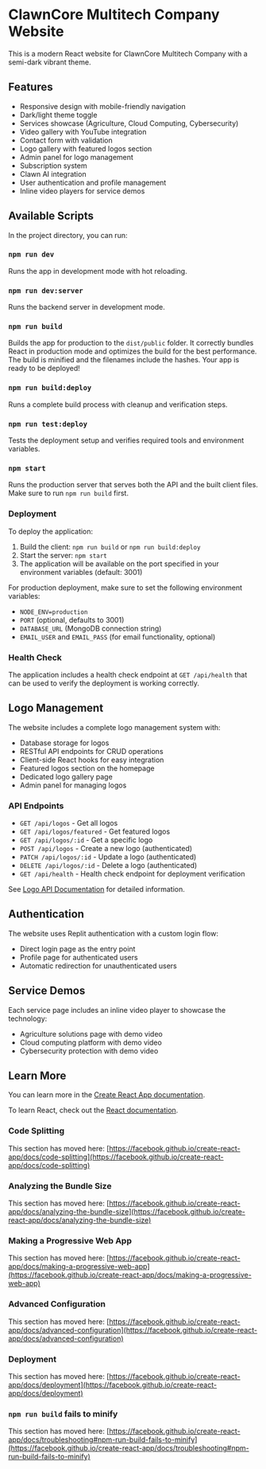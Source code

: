 # ClawnCore Multitech Company Website

This is a modern React website for ClawnCore Multitech Company with a semi-dark vibrant theme.

## Features

- Responsive design with mobile-friendly navigation
- Dark/light theme toggle
- Services showcase (Agriculture, Cloud Computing, Cybersecurity)
- Video gallery with YouTube integration
- Contact form with validation
- Logo gallery with featured logos section
- Admin panel for logo management
- Subscription system
- Clawn AI integration
- User authentication and profile management
- Inline video players for service demos

## Available Scripts

In the project directory, you can run:

### `npm run dev`

Runs the app in development mode with hot reloading.

### `npm run dev:server`

Runs the backend server in development mode.

### `npm run build`

Builds the app for production to the `dist/public` folder.
It correctly bundles React in production mode and optimizes the build for the best performance.
The build is minified and the filenames include the hashes.
Your app is ready to be deployed!

### `npm run build:deploy`

Runs a complete build process with cleanup and verification steps.

### `npm run test:deploy`

Tests the deployment setup and verifies required tools and environment variables.

### `npm start`

Runs the production server that serves both the API and the built client files.
Make sure to run `npm run build` first.

### Deployment

To deploy the application:

1. Build the client: `npm run build` or `npm run build:deploy`
2. Start the server: `npm start`
3. The application will be available on the port specified in your environment variables (default: 3001)

For production deployment, make sure to set the following environment variables:
- `NODE_ENV=production`
- `PORT` (optional, defaults to 3001)
- `DATABASE_URL` (MongoDB connection string)
- `EMAIL_USER` and `EMAIL_PASS` (for email functionality, optional)

### Health Check

The application includes a health check endpoint at `GET /api/health` that can be used to verify the deployment is working correctly.

## Logo Management

The website includes a complete logo management system with:

- Database storage for logos
- RESTful API endpoints for CRUD operations
- Client-side React hooks for easy integration
- Featured logos section on the homepage
- Dedicated logo gallery page
- Admin panel for managing logos

### API Endpoints

- `GET /api/logos` - Get all logos
- `GET /api/logos/featured` - Get featured logos
- `GET /api/logos/:id` - Get a specific logo
- `POST /api/logos` - Create a new logo (authenticated)
- `PATCH /api/logos/:id` - Update a logo (authenticated)
- `DELETE /api/logos/:id` - Delete a logo (authenticated)
- `GET /api/health` - Health check endpoint for deployment verification

See [Logo API Documentation](server/docs/logo-api.md) for detailed information.

## Authentication

The website uses Replit authentication with a custom login flow:

- Direct login page as the entry point
- Profile page for authenticated users
- Automatic redirection for unauthenticated users

## Service Demos

Each service page includes an inline video player to showcase the technology:

- Agriculture solutions page with demo video
- Cloud computing platform with demo video
- Cybersecurity protection with demo video

## Learn More

You can learn more in the [Create React App documentation](https://facebook.github.io/create-react-app/docs/getting-started).

To learn React, check out the [React documentation](https://reactjs.org/).

### Code Splitting

This section has moved here: [https://facebook.github.io/create-react-app/docs/code-splitting](https://facebook.github.io/create-react-app/docs/code-splitting)

### Analyzing the Bundle Size

This section has moved here: [https://facebook.github.io/create-react-app/docs/analyzing-the-bundle-size](https://facebook.github.io/create-react-app/docs/analyzing-the-bundle-size)

### Making a Progressive Web App

This section has moved here: [https://facebook.github.io/create-react-app/docs/making-a-progressive-web-app](https://facebook.github.io/create-react-app/docs/making-a-progressive-web-app)

### Advanced Configuration

This section has moved here: [https://facebook.github.io/create-react-app/docs/advanced-configuration](https://facebook.github.io/create-react-app/docs/advanced-configuration)

### Deployment

This section has moved here: [https://facebook.github.io/create-react-app/docs/deployment](https://facebook.github.io/create-react-app/docs/deployment)

### `npm run build` fails to minify

This section has moved here: [https://facebook.github.io/create-react-app/docs/troubleshooting#npm-run-build-fails-to-minify](https://facebook.github.io/create-react-app/docs/troubleshooting#npm-run-build-fails-to-minify)